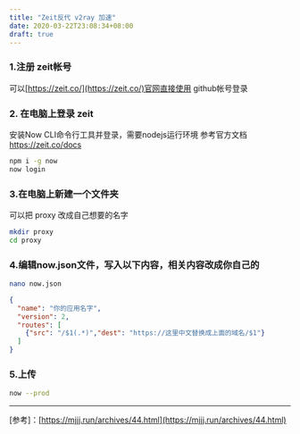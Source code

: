 ```yaml
---
title: "Zeit反代 v2ray 加速"
date: 2020-03-22T23:08:34+08:00
draft: true
---
```


### 1.注册 zeit帐号

可以[https://zeit.co/](https://zeit.co/)官网直接使用 github帐号登录

### 2. 在电脑上登录 zeit

安装Now CLI命令行工具并登录，需要nodejs运行环境 参考官方文档 https://zeit.co/docs

```bash
npm i -g now
now login
```

### 3.在电脑上新建一个文件夹

可以把 proxy 改成自己想要的名字

```bash
mkdir proxy
cd proxy
```

### 4.编辑now.json文件，写入以下内容，相关内容改成你自己的

```bash
nano now.json
```

```json
{
  "name": "你的应用名字",
  "version": 2,
  "routes": [
    {"src": "/$1(.*)","dest": "https://这里中文替换成上面的域名/$1"}
  ]
}
```

### 5.上传

```bash
now --prod
```

-----

[参考]：[https://mjjj.run/archives/44.html](https://mjjj.run/archives/44.html)

